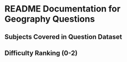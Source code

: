 # README Documentation for Geography Questions

## Subjects Covered in Question Dataset

## Difficulty Ranking (0-2)
